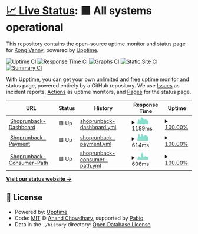 # [📈 Live Status](https://Vanny2000.github.io/shoprunback-dashboard-uptime): <!--live status--> **🟩 All systems operational**

This repository contains the open-source uptime monitor and status page for [Kong Vanny](https://Vanny2000.github.io/shoprunback-dashboard-uptime), powered by [Upptime](https://github.com/upptime/upptime).

[![Uptime CI](https://github.com/Vanny2000/shoprunback-dashboard-uptime/workflows/Uptime%20CI/badge.svg)](https://github.com/Vanny2000/shoprunback-dashboard-uptime/actions?query=workflow%3A%22Uptime+CI%22)
[![Response Time CI](https://github.com/Vanny2000/shoprunback-dashboard-uptime/workflows/Response%20Time%20CI/badge.svg)](https://github.com/Vanny2000/shoprunback-dashboard-uptime/actions?query=workflow%3A%22Response+Time+CI%22)
[![Graphs CI](https://github.com/Vanny2000/shoprunback-dashboard-uptime/workflows/Graphs%20CI/badge.svg)](https://github.com/Vanny2000/shoprunback-dashboard-uptime/actions?query=workflow%3A%22Graphs+CI%22)
[![Static Site CI](https://github.com/Vanny2000/shoprunback-dashboard-uptime/workflows/Static%20Site%20CI/badge.svg)](https://github.com/Vanny2000/shoprunback-dashboard-uptime/actions?query=workflow%3A%22Static+Site+CI%22)
[![Summary CI](https://github.com/Vanny2000/shoprunback-dashboard-uptime/workflows/Summary%20CI/badge.svg)](https://github.com/Vanny2000/shoprunback-dashboard-uptime/actions?query=workflow%3A%22Summary+CI%22)

With [Upptime](https://upptime.js.org), you can get your own unlimited and free uptime monitor and status page, powered entirely by a GitHub repository. We use [Issues](https://github.com/Vanny2000/shoprunback-dashboard-uptime/issues) as incident reports, [Actions](https://github.com/Vanny2000/shoprunback-dashboard-uptime/actions) as uptime monitors, and [Pages](https://Vanny2000.github.io/shoprunback-dashboard-uptime) for the status page.

<!--start: status pages-->
<!-- This summary is generated by Upptime (https://github.com/upptime/upptime) -->
<!-- Do not edit this manually, your changes will be overwritten -->
<!-- prettier-ignore -->
| URL | Status | History | Response Time | Uptime |
| --- | ------ | ------- | ------------- | ------ |
| <img alt="" src="https://icons.duckduckgo.com/ip3/merchant-dash.shoprunback.com.ico" height="13"> [Shoprunback-Dashboard](http://merchant-dash.shoprunback.com) | 🟩 Up | [shoprunback-dashboard.yml](https://github.com/Vanny2000/shoprunback-dashboard-uptime/commits/HEAD/history/shoprunback-dashboard.yml) | <details><summary><img alt="Response time graph" src="./graphs/shoprunback-dashboard/response-time-week.png" height="20"> 1189ms</summary><br><a href="https://Vanny2000.github.io/shoprunback-dashboard-uptime/history/shoprunback-dashboard"><img alt="Response time 1068" src="https://img.shields.io/endpoint?url=https%3A%2F%2Fraw.githubusercontent.com%2FVanny2000%2Fshoprunback-dashboard-uptime%2FHEAD%2Fapi%2Fshoprunback-dashboard%2Fresponse-time.json"></a><br><a href="https://Vanny2000.github.io/shoprunback-dashboard-uptime/history/shoprunback-dashboard"><img alt="24-hour response time 1557" src="https://img.shields.io/endpoint?url=https%3A%2F%2Fraw.githubusercontent.com%2FVanny2000%2Fshoprunback-dashboard-uptime%2FHEAD%2Fapi%2Fshoprunback-dashboard%2Fresponse-time-day.json"></a><br><a href="https://Vanny2000.github.io/shoprunback-dashboard-uptime/history/shoprunback-dashboard"><img alt="7-day response time 1189" src="https://img.shields.io/endpoint?url=https%3A%2F%2Fraw.githubusercontent.com%2FVanny2000%2Fshoprunback-dashboard-uptime%2FHEAD%2Fapi%2Fshoprunback-dashboard%2Fresponse-time-week.json"></a><br><a href="https://Vanny2000.github.io/shoprunback-dashboard-uptime/history/shoprunback-dashboard"><img alt="30-day response time 1053" src="https://img.shields.io/endpoint?url=https%3A%2F%2Fraw.githubusercontent.com%2FVanny2000%2Fshoprunback-dashboard-uptime%2FHEAD%2Fapi%2Fshoprunback-dashboard%2Fresponse-time-month.json"></a><br><a href="https://Vanny2000.github.io/shoprunback-dashboard-uptime/history/shoprunback-dashboard"><img alt="1-year response time 1068" src="https://img.shields.io/endpoint?url=https%3A%2F%2Fraw.githubusercontent.com%2FVanny2000%2Fshoprunback-dashboard-uptime%2FHEAD%2Fapi%2Fshoprunback-dashboard%2Fresponse-time-year.json"></a></details> | <details><summary><a href="https://Vanny2000.github.io/shoprunback-dashboard-uptime/history/shoprunback-dashboard">100.00%</a></summary><a href="https://Vanny2000.github.io/shoprunback-dashboard-uptime/history/shoprunback-dashboard"><img alt="All-time uptime 100.00%" src="https://img.shields.io/endpoint?url=https%3A%2F%2Fraw.githubusercontent.com%2FVanny2000%2Fshoprunback-dashboard-uptime%2FHEAD%2Fapi%2Fshoprunback-dashboard%2Fuptime.json"></a><br><a href="https://Vanny2000.github.io/shoprunback-dashboard-uptime/history/shoprunback-dashboard"><img alt="24-hour uptime 100.00%" src="https://img.shields.io/endpoint?url=https%3A%2F%2Fraw.githubusercontent.com%2FVanny2000%2Fshoprunback-dashboard-uptime%2FHEAD%2Fapi%2Fshoprunback-dashboard%2Fuptime-day.json"></a><br><a href="https://Vanny2000.github.io/shoprunback-dashboard-uptime/history/shoprunback-dashboard"><img alt="7-day uptime 100.00%" src="https://img.shields.io/endpoint?url=https%3A%2F%2Fraw.githubusercontent.com%2FVanny2000%2Fshoprunback-dashboard-uptime%2FHEAD%2Fapi%2Fshoprunback-dashboard%2Fuptime-week.json"></a><br><a href="https://Vanny2000.github.io/shoprunback-dashboard-uptime/history/shoprunback-dashboard"><img alt="30-day uptime 100.00%" src="https://img.shields.io/endpoint?url=https%3A%2F%2Fraw.githubusercontent.com%2FVanny2000%2Fshoprunback-dashboard-uptime%2FHEAD%2Fapi%2Fshoprunback-dashboard%2Fuptime-month.json"></a><br><a href="https://Vanny2000.github.io/shoprunback-dashboard-uptime/history/shoprunback-dashboard"><img alt="1-year uptime 100.00%" src="https://img.shields.io/endpoint?url=https%3A%2F%2Fraw.githubusercontent.com%2FVanny2000%2Fshoprunback-dashboard-uptime%2FHEAD%2Fapi%2Fshoprunback-dashboard%2Fuptime-year.json"></a></details>
| <img alt="" src="https://icons.duckduckgo.com/ip3/payment.shoprunback.com.ico" height="13"> [Shoprunback-Payment](https://payment.shoprunback.com) | 🟩 Up | [shoprunback-payment.yml](https://github.com/Vanny2000/shoprunback-dashboard-uptime/commits/HEAD/history/shoprunback-payment.yml) | <details><summary><img alt="Response time graph" src="./graphs/shoprunback-payment/response-time-week.png" height="20"> 614ms</summary><br><a href="https://Vanny2000.github.io/shoprunback-dashboard-uptime/history/shoprunback-payment"><img alt="Response time 568" src="https://img.shields.io/endpoint?url=https%3A%2F%2Fraw.githubusercontent.com%2FVanny2000%2Fshoprunback-dashboard-uptime%2FHEAD%2Fapi%2Fshoprunback-payment%2Fresponse-time.json"></a><br><a href="https://Vanny2000.github.io/shoprunback-dashboard-uptime/history/shoprunback-payment"><img alt="24-hour response time 704" src="https://img.shields.io/endpoint?url=https%3A%2F%2Fraw.githubusercontent.com%2FVanny2000%2Fshoprunback-dashboard-uptime%2FHEAD%2Fapi%2Fshoprunback-payment%2Fresponse-time-day.json"></a><br><a href="https://Vanny2000.github.io/shoprunback-dashboard-uptime/history/shoprunback-payment"><img alt="7-day response time 614" src="https://img.shields.io/endpoint?url=https%3A%2F%2Fraw.githubusercontent.com%2FVanny2000%2Fshoprunback-dashboard-uptime%2FHEAD%2Fapi%2Fshoprunback-payment%2Fresponse-time-week.json"></a><br><a href="https://Vanny2000.github.io/shoprunback-dashboard-uptime/history/shoprunback-payment"><img alt="30-day response time 552" src="https://img.shields.io/endpoint?url=https%3A%2F%2Fraw.githubusercontent.com%2FVanny2000%2Fshoprunback-dashboard-uptime%2FHEAD%2Fapi%2Fshoprunback-payment%2Fresponse-time-month.json"></a><br><a href="https://Vanny2000.github.io/shoprunback-dashboard-uptime/history/shoprunback-payment"><img alt="1-year response time 568" src="https://img.shields.io/endpoint?url=https%3A%2F%2Fraw.githubusercontent.com%2FVanny2000%2Fshoprunback-dashboard-uptime%2FHEAD%2Fapi%2Fshoprunback-payment%2Fresponse-time-year.json"></a></details> | <details><summary><a href="https://Vanny2000.github.io/shoprunback-dashboard-uptime/history/shoprunback-payment">100.00%</a></summary><a href="https://Vanny2000.github.io/shoprunback-dashboard-uptime/history/shoprunback-payment"><img alt="All-time uptime 100.00%" src="https://img.shields.io/endpoint?url=https%3A%2F%2Fraw.githubusercontent.com%2FVanny2000%2Fshoprunback-dashboard-uptime%2FHEAD%2Fapi%2Fshoprunback-payment%2Fuptime.json"></a><br><a href="https://Vanny2000.github.io/shoprunback-dashboard-uptime/history/shoprunback-payment"><img alt="24-hour uptime 100.00%" src="https://img.shields.io/endpoint?url=https%3A%2F%2Fraw.githubusercontent.com%2FVanny2000%2Fshoprunback-dashboard-uptime%2FHEAD%2Fapi%2Fshoprunback-payment%2Fuptime-day.json"></a><br><a href="https://Vanny2000.github.io/shoprunback-dashboard-uptime/history/shoprunback-payment"><img alt="7-day uptime 100.00%" src="https://img.shields.io/endpoint?url=https%3A%2F%2Fraw.githubusercontent.com%2FVanny2000%2Fshoprunback-dashboard-uptime%2FHEAD%2Fapi%2Fshoprunback-payment%2Fuptime-week.json"></a><br><a href="https://Vanny2000.github.io/shoprunback-dashboard-uptime/history/shoprunback-payment"><img alt="30-day uptime 100.00%" src="https://img.shields.io/endpoint?url=https%3A%2F%2Fraw.githubusercontent.com%2FVanny2000%2Fshoprunback-dashboard-uptime%2FHEAD%2Fapi%2Fshoprunback-payment%2Fuptime-month.json"></a><br><a href="https://Vanny2000.github.io/shoprunback-dashboard-uptime/history/shoprunback-payment"><img alt="1-year uptime 100.00%" src="https://img.shields.io/endpoint?url=https%3A%2F%2Fraw.githubusercontent.com%2FVanny2000%2Fshoprunback-dashboard-uptime%2FHEAD%2Fapi%2Fshoprunback-payment%2Fuptime-year.json"></a></details>
| <img alt="" src="https://icons.duckduckgo.com/ip3/consumer-path.shoprunback.com.ico" height="13"> [Shoprunback-Consumer-Path](https://consumer-path.shoprunback.com) | 🟩 Up | [shoprunback-consumer-path.yml](https://github.com/Vanny2000/shoprunback-dashboard-uptime/commits/HEAD/history/shoprunback-consumer-path.yml) | <details><summary><img alt="Response time graph" src="./graphs/shoprunback-consumer-path/response-time-week.png" height="20"> 606ms</summary><br><a href="https://Vanny2000.github.io/shoprunback-dashboard-uptime/history/shoprunback-consumer-path"><img alt="Response time 503" src="https://img.shields.io/endpoint?url=https%3A%2F%2Fraw.githubusercontent.com%2FVanny2000%2Fshoprunback-dashboard-uptime%2FHEAD%2Fapi%2Fshoprunback-consumer-path%2Fresponse-time.json"></a><br><a href="https://Vanny2000.github.io/shoprunback-dashboard-uptime/history/shoprunback-consumer-path"><img alt="24-hour response time 632" src="https://img.shields.io/endpoint?url=https%3A%2F%2Fraw.githubusercontent.com%2FVanny2000%2Fshoprunback-dashboard-uptime%2FHEAD%2Fapi%2Fshoprunback-consumer-path%2Fresponse-time-day.json"></a><br><a href="https://Vanny2000.github.io/shoprunback-dashboard-uptime/history/shoprunback-consumer-path"><img alt="7-day response time 606" src="https://img.shields.io/endpoint?url=https%3A%2F%2Fraw.githubusercontent.com%2FVanny2000%2Fshoprunback-dashboard-uptime%2FHEAD%2Fapi%2Fshoprunback-consumer-path%2Fresponse-time-week.json"></a><br><a href="https://Vanny2000.github.io/shoprunback-dashboard-uptime/history/shoprunback-consumer-path"><img alt="30-day response time 496" src="https://img.shields.io/endpoint?url=https%3A%2F%2Fraw.githubusercontent.com%2FVanny2000%2Fshoprunback-dashboard-uptime%2FHEAD%2Fapi%2Fshoprunback-consumer-path%2Fresponse-time-month.json"></a><br><a href="https://Vanny2000.github.io/shoprunback-dashboard-uptime/history/shoprunback-consumer-path"><img alt="1-year response time 503" src="https://img.shields.io/endpoint?url=https%3A%2F%2Fraw.githubusercontent.com%2FVanny2000%2Fshoprunback-dashboard-uptime%2FHEAD%2Fapi%2Fshoprunback-consumer-path%2Fresponse-time-year.json"></a></details> | <details><summary><a href="https://Vanny2000.github.io/shoprunback-dashboard-uptime/history/shoprunback-consumer-path">100.00%</a></summary><a href="https://Vanny2000.github.io/shoprunback-dashboard-uptime/history/shoprunback-consumer-path"><img alt="All-time uptime 100.00%" src="https://img.shields.io/endpoint?url=https%3A%2F%2Fraw.githubusercontent.com%2FVanny2000%2Fshoprunback-dashboard-uptime%2FHEAD%2Fapi%2Fshoprunback-consumer-path%2Fuptime.json"></a><br><a href="https://Vanny2000.github.io/shoprunback-dashboard-uptime/history/shoprunback-consumer-path"><img alt="24-hour uptime 100.00%" src="https://img.shields.io/endpoint?url=https%3A%2F%2Fraw.githubusercontent.com%2FVanny2000%2Fshoprunback-dashboard-uptime%2FHEAD%2Fapi%2Fshoprunback-consumer-path%2Fuptime-day.json"></a><br><a href="https://Vanny2000.github.io/shoprunback-dashboard-uptime/history/shoprunback-consumer-path"><img alt="7-day uptime 100.00%" src="https://img.shields.io/endpoint?url=https%3A%2F%2Fraw.githubusercontent.com%2FVanny2000%2Fshoprunback-dashboard-uptime%2FHEAD%2Fapi%2Fshoprunback-consumer-path%2Fuptime-week.json"></a><br><a href="https://Vanny2000.github.io/shoprunback-dashboard-uptime/history/shoprunback-consumer-path"><img alt="30-day uptime 100.00%" src="https://img.shields.io/endpoint?url=https%3A%2F%2Fraw.githubusercontent.com%2FVanny2000%2Fshoprunback-dashboard-uptime%2FHEAD%2Fapi%2Fshoprunback-consumer-path%2Fuptime-month.json"></a><br><a href="https://Vanny2000.github.io/shoprunback-dashboard-uptime/history/shoprunback-consumer-path"><img alt="1-year uptime 100.00%" src="https://img.shields.io/endpoint?url=https%3A%2F%2Fraw.githubusercontent.com%2FVanny2000%2Fshoprunback-dashboard-uptime%2FHEAD%2Fapi%2Fshoprunback-consumer-path%2Fuptime-year.json"></a></details>

<!--end: status pages-->

[**Visit our status website →**](https://Vanny2000.github.io/shoprunback-dashboard-uptime)

## 📄 License

- Powered by: [Upptime](https://github.com/upptime/upptime)
- Code: [MIT](./LICENSE) © [Anand Chowdhary](https://anandchowdhary.com), supported by [Pabio](https://pabio.com)
- Data in the `./history` directory: [Open Database License](https://opendatacommons.org/licenses/odbl/1-0/)
